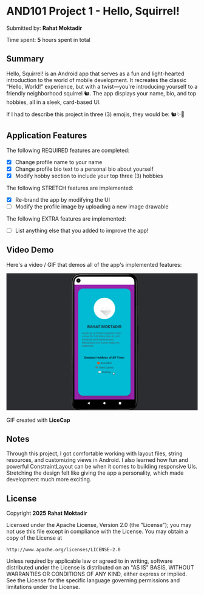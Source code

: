 # AND101 Project 1 - Hello, Squirrel!

Submitted by: **Rahat Moktadir**

Time spent: **5** hours spent in total

## Summary

Hello, Squirrel! is an Android app that serves as a fun and light-hearted introduction to the world of mobile development. It recreates the classic “Hello, World!” experience, but with a twist—you're introducing yourself to a friendly neighborhood squirrel 🐿. The app displays your name, bio, and top hobbies, all in a sleek, card-based UI.

If I had to describe this project in three (3) emojis, they would be: 🐿️✨📱

## Application Features

<!-- (This is a comment) Please be sure to change the [ ] to [x] for any features you completed.  If a feature is not checked [x], you might miss the points for that item! -->

The following REQUIRED features are completed:

- [x] Change profile name to your name
- [x] Change profile bio text to a personal bio about yourself
- [x] Modify hobby section to include your top three (3) hobbies

The following STRETCH features are implemented:

- [x] Re-brand the app by modifying the UI
- [ ] Modify the profile image by uploading a new image drawable

The following EXTRA features are implemented:

- [ ] List anything else that you added to improve the app!

## Video Demo

Here's a video / GIF that demos all of the app's implemented features:

<img src='walkthrough.gif' title='Video Demo' width='' alt='Video Demo' />

GIF created with **LiceCap**

## Notes

Through this project, I got comfortable working with layout files, string resources, and customizing views in Android. I also learned how fun and powerful ConstraintLayout can be when it comes to building responsive UIs. Stretching the design felt like giving the app a personality, which made development much more exciting.

## License

Copyright **2025** **Rahat Moktadir**

Licensed under the Apache License, Version 2.0 (the "License");
you may not use this file except in compliance with the License.
You may obtain a copy of the License at

    http://www.apache.org/licenses/LICENSE-2.0

Unless required by applicable law or agreed to in writing, software
distributed under the License is distributed on an "AS IS" BASIS,
WITHOUT WARRANTIES OR CONDITIONS OF ANY KIND, either express or implied.
See the License for the specific language governing permissions and
limitations under the License.
